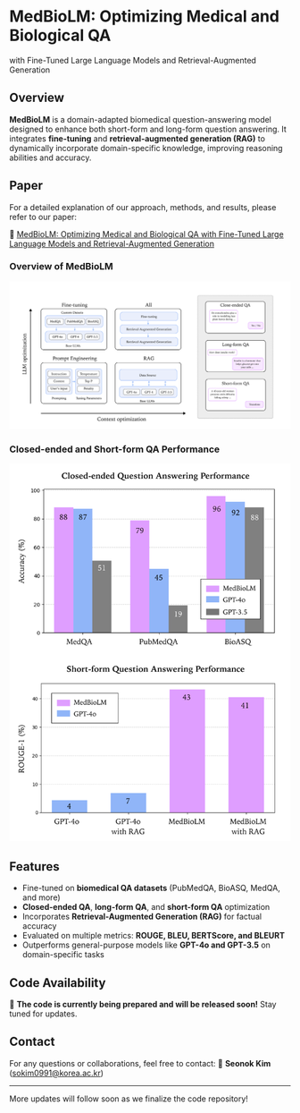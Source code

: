 # MedBioLM: Optimizing Medical and Biological QA 
with Fine-Tuned Large Language Models and Retrieval-Augmented Generation

## Overview
**MedBioLM** is a domain-adapted biomedical question-answering model designed to enhance both short-form and long-form question answering. It integrates **fine-tuning** and **retrieval-augmented generation (RAG)** to dynamically incorporate domain-specific knowledge, improving reasoning abilities and accuracy. 

## Paper
For a detailed explanation of our approach, methods, and results, please refer to our paper:

🔗 [MedBioLM: Optimizing Medical and Biological QA with Fine-Tuned Large Language Models and Retrieval-Augmented Generation](https://drive.google.com/file/d/1v5M1Y3Po9oZtP5jvOvKZsueoT34GO7Oi/view?usp=sharing)

### Overview of MedBioLM
![Overview](figures/overview.png)

### Closed-ended and Short-form QA Performance
![Performance Summary](figures/performance_summary.png)


## Features
- Fine-tuned on **biomedical QA datasets** (PubMedQA, BioASQ, MedQA, and more)
- **Closed-ended QA**, **long-form QA**, and **short-form QA** optimization
- Incorporates **Retrieval-Augmented Generation (RAG)** for factual accuracy
- Evaluated on multiple metrics: **ROUGE, BLEU, BERTScore, and BLEURT**
- Outperforms general-purpose models like **GPT-4o and GPT-3.5** on domain-specific tasks

## Code Availability
🔧 **The code is currently being prepared and will be released soon!** Stay tuned for updates.

## Contact
For any questions or collaborations, feel free to contact:
📩 **Seonok Kim** (sokim0991@korea.ac.kr)

---
More updates will follow soon as we finalize the code repository!


